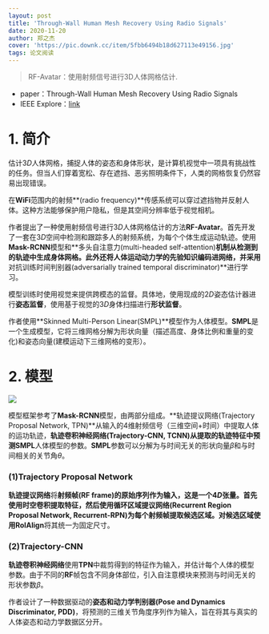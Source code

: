 ```yaml
---
layout: post
title: 'Through-Wall Human Mesh Recovery Using Radio Signals'
date: 2020-11-20
author: 郑之杰
cover: 'https://pic.downk.cc/item/5fbb6494b18d627113e49156.jpg'
tags: 论文阅读
---
```


> RF-Avatar：使用射频信号进行3D人体网格估计.

- paper：Through-Wall Human Mesh Recovery Using Radio Signals
- IEEE Explore：[link](https://ieeexplore.ieee.org/document/9009491)

# 1. 简介

估计$3D$人体网格，捕捉人体的姿态和身体形状，是计算机视觉中一项具有挑战性的任务。但当人们穿着宽松、存在遮挡、恶劣照明条件下，人类的网格恢复仍然容易出现错误。

在**WiFi**范围内的射频**(radio frequency)**传感系统可以穿过遮挡物并反射人体。这种方法能够保护用户隐私，但是其空间分辨率低于视觉相机。

作者提出了一种使用射频信号进行$3D$人体网格估计的方法**RF-Avatar**。首先开发了一套在$3D$空间中检测和跟踪多人的射频系统，为每个个体生成运动轨迹。使用**Mask-RCNN**模型和**多头自注意力(multi-headed self-attention)**机制从检测到的轨迹中生成身体网格。此外还将人体运动动力学的先验知识编码进网络，并采用**对抗训练时间判别器(adversarially trained temporal discriminator)**进行学习。

模型训练时使用视觉来提供跨模态的监督。具体地，使用现成的$2D$姿态估计器进行**姿态监督**，使用基于视觉的$3D$身体扫描进行**形状监督**。

作者使用**Skinned Multi-Person Linear(SMPL)**模型作为人体模型。**SMPL**是一个生成模型，它将三维网格分解为形状向量（描述高度、身体比例和重量的变化)和姿态向量(建模运动下三维网格的变形）。

# 2. 模型

![](https://pic.downk.cc/item/5fbb645cb18d627113e475fb.jpg)

模型框架参考了**Mask-RCNN**模型，由两部分组成。**轨迹提议网络(Trajectory Proposal Network, TPN)**从输入的$4$维射频信号（三维空间+时间）中提取人体的运功轨迹，**轨迹卷积神经网络(Trajectory-CNN, TCNN)**从提取的轨迹特征中预测**SMPL**人体模型的参数。**SMPL**参数可以分解为与时间无关的形状向量$β$和与时间相关的关节角$θ$。

### (1)Trajectory Proposal Network
**轨迹提议网络**将**射频帧(RF frame)**的原始序列作为输入，这是一个$4D$张量。首先使用时空卷积提取特征，然后使用**循环区域提议网络(Recurrent Region Proposal Network, Recurrent-RPN)**为每个射频帧提取候选区域。对候选区域使用**RoIAlign**将其统一为固定尺寸。

### (2)Trajectory-CNN
**轨迹卷积神经网络**使用**TPN**中裁剪得到的特征作为输入，并估计每个人体的模型参数。由于不同的**RF**帧包含不同身体部位，引入自注意模块来预测与时间无关的形状参数$β$。

作者设计了一种数据驱动的**姿态和动力学判别器(Pose and Dynamics Discriminator, PDD)**，将预测的三维关节角度序列作为输入，旨在将其与真实的人体姿态和动力学数据区分开。
